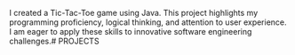 I created a Tic-Tac-Toe game using Java. This project highlights my programming proficiency, logical thinking, and attention to user experience. I am eager to apply these skills to innovative software engineering challenges.# PROJECTS
 
